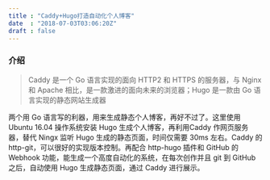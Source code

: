 ```yaml
---
title : "Caddy+Hugo打造自动化个人博客"
date  : "2018-07-03T03:06:20Z"
draft : false
---
```


### 介绍
> Caddy 是一个 Go 语言实现的面向 HTTP2 和 HTTPS 的服务器，与 Nginx 和 Apache 相比，是一款激进的面向未来的浏览器；Hugo 是一款由 Go 语言实现的静态网站生成器

两个用 Go 语言写的利器，用来生成静态个人博客，再好不过了。这里使用 Ubuntu 16.04 操作系统安装 Hugo 生成个人博客，再利用Caddy 作网页服务器，替代 Ningx 监听 Hugo 生成的静态页面，时间仅需要 30ms 左右。Caddy 的 http-git，可以很好的实现版本控制。再配合 http-hugo 插件和 GitHub 的 Webhook 功能，能生成一个高度自动化的系统，在每次创作并且 git 到 GitHub 之后，自动使用 Hugo 生成静态页面，通过 Caddy 进行展示。